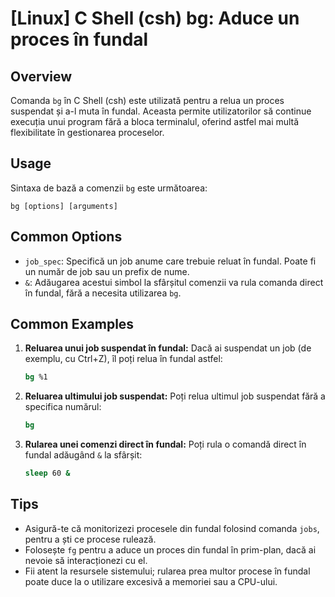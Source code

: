 # [Linux] C Shell (csh) bg: Aduce un proces în fundal

## Overview
Comanda `bg` în C Shell (csh) este utilizată pentru a relua un proces suspendat și a-l muta în fundal. Aceasta permite utilizatorilor să continue execuția unui program fără a bloca terminalul, oferind astfel mai multă flexibilitate în gestionarea proceselor.

## Usage
Sintaxa de bază a comenzii `bg` este următoarea:

```
bg [options] [arguments]
```

## Common Options
- `job_spec`: Specifică un job anume care trebuie reluat în fundal. Poate fi un număr de job sau un prefix de nume.
- `&`: Adăugarea acestui simbol la sfârșitul comenzii va rula comanda direct în fundal, fără a necesita utilizarea `bg`.

## Common Examples
1. **Reluarea unui job suspendat în fundal:**
   Dacă ai suspendat un job (de exemplu, cu Ctrl+Z), îl poți relua în fundal astfel:
   ```csh
   bg %1
   ```

2. **Reluarea ultimului job suspendat:**
   Poți relua ultimul job suspendat fără a specifica numărul:
   ```csh
   bg
   ```

3. **Rularea unei comenzi direct în fundal:**
   Poți rula o comandă direct în fundal adăugând `&` la sfârșit:
   ```csh
   sleep 60 &
   ```

## Tips
- Asigură-te că monitorizezi procesele din fundal folosind comanda `jobs`, pentru a ști ce procese rulează.
- Folosește `fg` pentru a aduce un proces din fundal în prim-plan, dacă ai nevoie să interacționezi cu el.
- Fii atent la resursele sistemului; rularea prea multor procese în fundal poate duce la o utilizare excesivă a memoriei sau a CPU-ului.